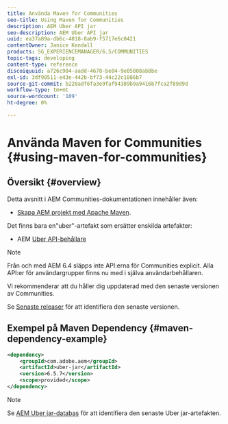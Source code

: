 ```yaml
---
title: Använda Maven for Communities
seo-title: Using Maven for Communities
description: AEM Uber API jar
seo-description: AEM Uber API jar
uuid: ea37a89a-db6c-4018-8ab9-f5717e6c0421
contentOwner: Janice Kendall
products: SG_EXPERIENCEMANAGER/6.5/COMMUNITIES
topic-tags: developing
content-type: reference
discoiquuid: a726c904-aadd-4678-be84-9e05808ab8be
exl-id: 3df90511-e43e-442b-bf73-44c22c1886b7
source-git-commit: b220adf6fa3e9faf94389b9a9416b7fca2f89d9d
workflow-type: tm+mt
source-wordcount: '109'
ht-degree: 0%

---
```


# Använda Maven for Communities {#using-maven-for-communities}

## Översikt {#overview}

Detta avsnitt i AEM Communities-dokumentationen innehåller även:

* [Skapa AEM projekt med Apache Maven](../../help/sites-developing/ht-projects-maven.md).

Det finns bara en&quot;uber&quot;-artefakt som ersätter enskilda artefakter:

* AEM [Uber API-behållare](../../help/sites-developing/ht-projects-maven.md#what-is-the-uberjar)

>[!NOTE]
>
>Från och med AEM 6.4 släpps inte API:erna för Communities explicit. Alla API:er för användargrupper finns nu med i själva användarbehållaren.
>
>Vi rekommenderar att du håller dig uppdaterad med den senaste versionen av Communities.
>
>Se [Senaste releaser](deploy-communities.md#latest-releases) för att identifiera den senaste versionen.

## Exempel på Maven Dependency {#maven-dependency-example}

```xml
<dependency>
    <groupId>com.adobe.aem</groupId>
    <artifactId>uber-jar</artifactId>
    <version>6.5.7</version>
    <scope>provided</scope>
</dependency>
```

>[!NOTE]
>
>Se [AEM Uber jar-databas](https://mvnrepository.com/artifact/com.adobe.aem/uber-jar) för att identifiera den senaste Uber jar-artefakten.

<!--
There are now two "uber" artifacts that replace individual artifacts:

* AEM [Communities API jar](#communities-api-jar-artifact)
* AEM [Uber API jar](../../help/sites-developing/ht-projects-maven.md#what-is-the-uberjar)

## Communities API Jar Artifact {#communities-api-jar-artifact}

Following is an example of a GAV for the AEM Communities API jar:

```xml
<dependency>
    <groupId>com.adobe.cq.social</groupId>
    <artifactId>cq-socialcommunities-api</artifactId>
    <version>1.11.170</version>
    <scope>provided</scope>
</dependency>

```

Ensure thet the version specified corresponds with the Communities package version installed for AEM Communities. To verify the installed version number:

1. Log in with adminstrative privileges.
1. Browse to [Package Manager](../../help/sites-administering/package-manager.md). For example, [http://localhost:4502/crx/packmgr/](http://localhost:4502/crx/packmgr/)

1. Locate the package: `cq-socialcommunities-pkg-1.x.xxx`
1. Extract the version from the package name:
   * First version for AEM 6.3 is version 1.11.170.
   * Feature packs will be versions 1.12.xxx.

>[!NOTE]
>
>It is recommended to keep up-to-date with the most recent Communities release.
>
>Visit the [Latest Releases](deploy-communities.md#latest-releases) section to identify the most recent version.

## Maven Dependency Example {#maven-dependency-example}

The Communities API jar must be specified before the Uber API jar.

```xml
<dependency>
    <groupId>com.adobe.cq.social</groupId>
    <artifactId>cq-socialcommunities-api</artifactId>
    <version>1.11.170</version>
    <scope>provided</scope>
</dependency>
<dependency>
    <groupId>com.adobe.aem</groupId>
    <artifactId>uber-jar</artifactId>
    <version>6.3.0</version>
    <scope>provided</scope>
    <classifier>apis</classifier>
</dependency>
```
-->
